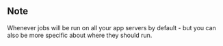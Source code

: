 <!-- usedin: [ _rails/Tutorials/2013-01-20-whenever.md] -->


## Note

Whenever jobs will be run on all your app servers by default - but you can also be more specific about where they should run.